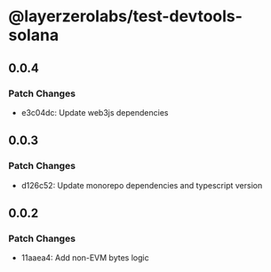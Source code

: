 # @layerzerolabs/test-devtools-solana

## 0.0.4

### Patch Changes

- e3c04dc: Update web3js dependencies

## 0.0.3

### Patch Changes

- d126c52: Update monorepo dependencies and typescript version

## 0.0.2

### Patch Changes

- 11aaea4: Add non-EVM bytes logic
